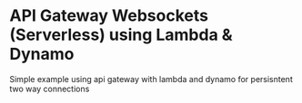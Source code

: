 # API Gateway Websockets (Serverless) using Lambda & Dynamo
Simple example using api gateway with lambda and dynamo for persisntent two way connections
